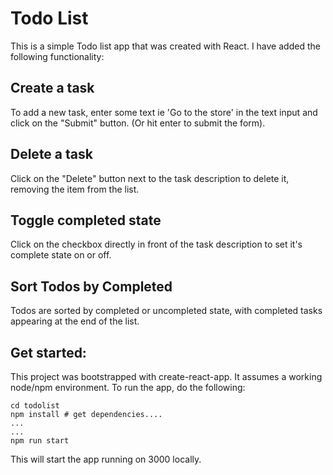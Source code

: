 # Todo List

This is a simple Todo list app that was created with React. I have added the following functionality:

## Create a task
To add a new task, enter some text ie 'Go to the store' in the text input and click on the "Submit" button. (Or hit enter to submit the form).

## Delete a task
Click on the "Delete" button next to the task description to delete it, removing the item from the list.

## Toggle completed state
Click on the checkbox directly in front of the task description to set it's complete state on or off. 

## Sort Todos by Completed
Todos are sorted by completed or uncompleted state, with completed tasks appearing at the end of the list.

## Get started:
This project was bootstrapped with create-react-app. It assumes a working node/npm environment. To run the app, do the following:

```
cd todolist
npm install # get dependencies....
...
...
npm run start
```

This will start the app running on 3000 locally.

